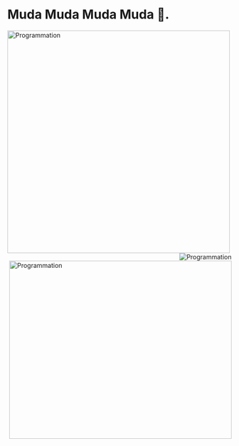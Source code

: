 # Muda Muda Muda Muda 👊.
<img src="https://c.tenor.com/zgrEp2RxOrAAAAAC/muda-muda-muda-muda.gif" alt="Programmation" width="500" />
<img src="https://c.tenor.com/1uaVmBqmWHUAAAAC/ora-star-platinum.gif" alt="Programmation"  align="right"   border-radius: 50%; />



<img src="http://images.shoutwiki.com/jojoss/9/9a/Jotaro_Kujo_%28Login_Bonus%29_small.png" alt="Programmation"   align="right" width="500" height="400" />



